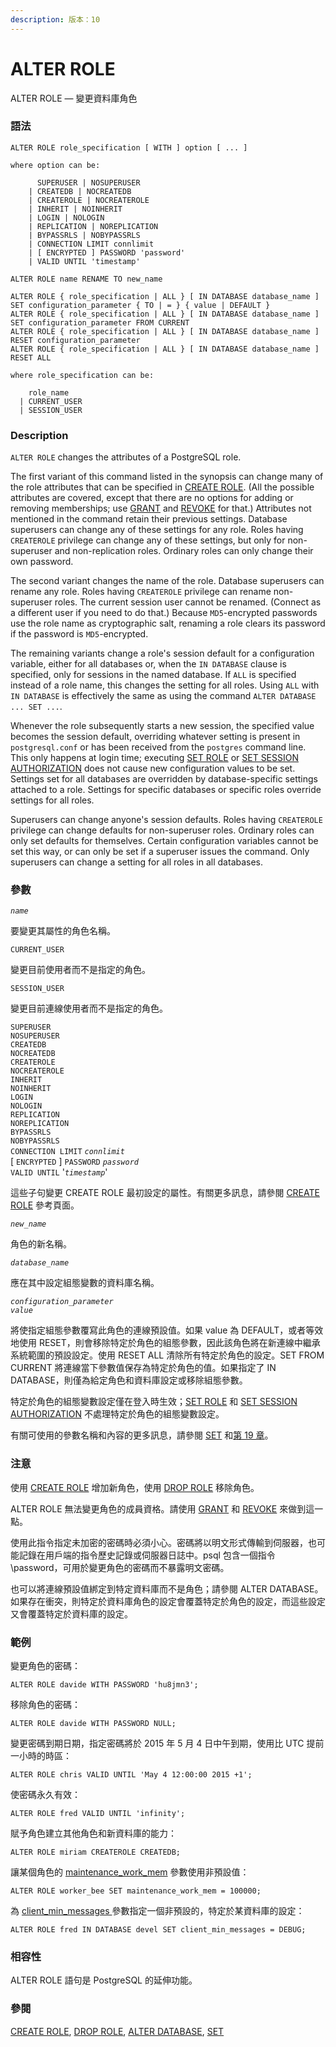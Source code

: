 ```yaml
---
description: 版本：10
---
```


# ALTER ROLE

ALTER ROLE — 變更資料庫角色

### 語法

```text
ALTER ROLE role_specification [ WITH ] option [ ... ]

where option can be:

      SUPERUSER | NOSUPERUSER
    | CREATEDB | NOCREATEDB
    | CREATEROLE | NOCREATEROLE
    | INHERIT | NOINHERIT
    | LOGIN | NOLOGIN
    | REPLICATION | NOREPLICATION
    | BYPASSRLS | NOBYPASSRLS
    | CONNECTION LIMIT connlimit
    | [ ENCRYPTED ] PASSWORD 'password'
    | VALID UNTIL 'timestamp'

ALTER ROLE name RENAME TO new_name

ALTER ROLE { role_specification | ALL } [ IN DATABASE database_name ] SET configuration_parameter { TO | = } { value | DEFAULT }
ALTER ROLE { role_specification | ALL } [ IN DATABASE database_name ] SET configuration_parameter FROM CURRENT
ALTER ROLE { role_specification | ALL } [ IN DATABASE database_name ] RESET configuration_parameter
ALTER ROLE { role_specification | ALL } [ IN DATABASE database_name ] RESET ALL

where role_specification can be:

    role_name
  | CURRENT_USER
  | SESSION_USER
```

### Description

`ALTER ROLE` changes the attributes of a PostgreSQL role.

The first variant of this command listed in the synopsis can change many of the role attributes that can be specified in [CREATE ROLE](https://www.postgresql.org/docs/10/static/sql-createrole.html). \(All the possible attributes are covered, except that there are no options for adding or removing memberships; use [GRANT](https://www.postgresql.org/docs/10/static/sql-grant.html) and [REVOKE](https://www.postgresql.org/docs/10/static/sql-revoke.html) for that.\) Attributes not mentioned in the command retain their previous settings. Database superusers can change any of these settings for any role. Roles having `CREATEROLE` privilege can change any of these settings, but only for non-superuser and non-replication roles. Ordinary roles can only change their own password.

The second variant changes the name of the role. Database superusers can rename any role. Roles having `CREATEROLE` privilege can rename non-superuser roles. The current session user cannot be renamed. \(Connect as a different user if you need to do that.\) Because `MD5`-encrypted passwords use the role name as cryptographic salt, renaming a role clears its password if the password is `MD5`-encrypted.

The remaining variants change a role's session default for a configuration variable, either for all databases or, when the `IN DATABASE` clause is specified, only for sessions in the named database. If `ALL` is specified instead of a role name, this changes the setting for all roles. Using `ALL` with `IN DATABASE` is effectively the same as using the command `ALTER DATABASE ... SET ...`.

Whenever the role subsequently starts a new session, the specified value becomes the session default, overriding whatever setting is present in `postgresql.conf` or has been received from the `postgres` command line. This only happens at login time; executing [SET ROLE](https://www.postgresql.org/docs/10/static/sql-set-role.html) or [SET SESSION AUTHORIZATION](https://www.postgresql.org/docs/10/static/sql-set-session-authorization.html) does not cause new configuration values to be set. Settings set for all databases are overridden by database-specific settings attached to a role. Settings for specific databases or specific roles override settings for all roles.

Superusers can change anyone's session defaults. Roles having `CREATEROLE` privilege can change defaults for non-superuser roles. Ordinary roles can only set defaults for themselves. Certain configuration variables cannot be set this way, or can only be set if a superuser issues the command. Only superusers can change a setting for all roles in all databases.

### 參數

_`name`_

要變更其屬性的角色名稱。

`CURRENT_USER`

變更目前使用者而不是指定的角色。

`SESSION_USER`

變更目前連線使用者而不是指定的角色。

`SUPERUSER`  
`NOSUPERUSER`  
`CREATEDB`  
`NOCREATEDB`  
`CREATEROLE`  
`NOCREATEROLE`  
`INHERIT`  
`NOINHERIT`  
`LOGIN`  
`NOLOGIN`  
`REPLICATION`  
`NOREPLICATION`  
`BYPASSRLS`  
`NOBYPASSRLS`  
`CONNECTION LIMIT` _`connlimit`_  
\[ `ENCRYPTED` \] `PASSWORD` _`password`_  
`VALID UNTIL` '_`timestamp`_'

這些子句變更 CREATE ROLE 最初設定的屬性。有關更多訊息，請參閱 [CREATE ROLE](create-role.md) 參考頁面。

_`new_name`_

角色的新名稱。

_`database_name`_

應在其中設定組態變數的資料庫名稱。

_`configuration_parameter`_  
_`value`_

將使指定組態參數覆寫此角色的連線預設值。如果 value 為 DEFAULT，或者等效地使用 RESET，則會移除特定於角色的組態參數，因此該角色將在新連線中繼承系統範圍的預設設定。使用 RESET ALL 清除所有特定於角色的設定。SET FROM CURRENT 將連線當下參數值保存為特定於角色的值。如果指定了 IN DATABASE，則僅為給定角色和資料庫設定或移除組態參數。

特定於角色的組態變數設定僅在登入時生效；[SET ROLE](set-role.md) 和 [SET SESSION AUTHORIZATION](set-session-authorization.md) 不處理特定於角色的組態變數設定。

有關可使用的參數名稱和內容的更多訊息，請參閱 [SET](set.md) 和[第 19 章](../../server-administration/server-configuration/)。

### 注意

使用 [CREATE ROLE](create-role.md) 增加新角色，使用 [DROP ROLE](drop-role.md) 移除角色。

ALTER ROLE 無法變更角色的成員資格。請使用 [GRANT](grant.md) 和 [REVOKE](revoke.md) 來做到這一點。

使用此指令指定未加密的密碼時必須小心。密碼將以明文形式傳輸到伺服器，也可能記錄在用戶端的指令歷史記錄或伺服器日誌中。psql 包含一個指令 \password，可用於變更角色的密碼而不暴露明文密碼。

也可以將連線預設值綁定到特定資料庫而不是角色；請參閱 ALTER DATABASE。 如果存在衝突，則特定於資料庫角色的設定會覆蓋特定於角色的設定，而這些設定又會覆蓋特定於資料庫的設定。

### 範例

變更角色的密碼：

```text
ALTER ROLE davide WITH PASSWORD 'hu8jmn3';
```

移除角色的密碼：

```text
ALTER ROLE davide WITH PASSWORD NULL;
```

變更密碼到期日期，指定密碼將於 2015 年 5 月 4 日中午到期，使用比 UTC 提前一小時的時區：

```text
ALTER ROLE chris VALID UNTIL 'May 4 12:00:00 2015 +1';
```

使密碼永久有效：

```text
ALTER ROLE fred VALID UNTIL 'infinity';
```

賦予角色建立其他角色和新資料庫的能力：

```text
ALTER ROLE miriam CREATEROLE CREATEDB;
```

讓某個角色的 [maintenance\_work\_mem](../../server-administration/server-configuration/resource-consumption.md#19-4-1) 參數使用非預設值：

```text
ALTER ROLE worker_bee SET maintenance_work_mem = 100000;
```

為 [client\_min\_messages ](../../server-administration/server-configuration/error-reporting-and-logging.md#client_min_messages-enum)參數指定一個非預設的，特定於某資料庫的設定：

```text
ALTER ROLE fred IN DATABASE devel SET client_min_messages = DEBUG;
```

### 相容性

ALTER ROLE 語句是 PostgreSQL 的延伸功能。

### 參閱

[CREATE ROLE](create-role.md), [DROP ROLE](drop-role.md), [ALTER DATABASE](alter-database.md), [SET](set.md)

